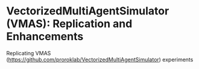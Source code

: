 # VectorizedMultiAgentSimulator (VMAS): Replication and Enhancements
Replicating VMAS (https://github.com/proroklab/VectorizedMultiAgentSimulator) experiments
